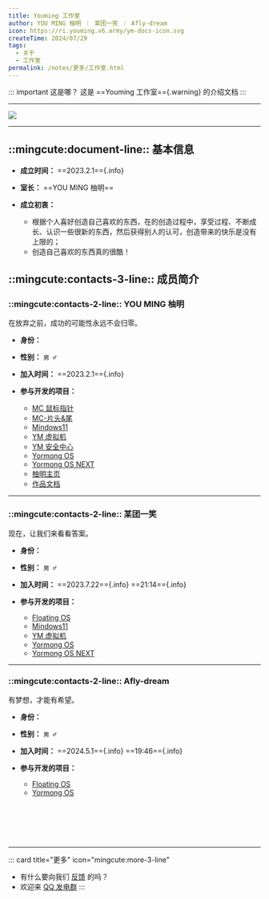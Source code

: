 ```yaml
---
title: Youming 工作室
author: YOU MING 柚明 ︱ 某团一笑 ︱ Afly-dream
icon: https://ri.youming.v6.army/ym-docs-icon.svg
createTime: 2024/07/29
tags:
  - 关于
  - 工作室
permalink: /notes/更多/工作室.html
---
```


::: important 这是哪？
这是 ==Youming 工作室=={.warning} 的介绍文档
:::

---

![](https://ri.youming.v6.army/ym-gzs.svg)

<LinkCard title="查看工作室 成员页面" icon="mingcute:contacts-3-line" href="/friends/" />

---

## ::mingcute:document-line:: 基本信息

- **成立时间：** ==2023.2.1=={.info}
- **室长：** ==YOU MING 柚明==
- **成立初衷：**

  - 根据个人喜好创造自己喜欢的东西，在的创造过程中，享受过程、不断成长、认识一些很新的东西，然后获得别人的认可，创造带来的快乐是没有上限的；
  - 创造自己喜欢的东西真的很酷！

## ::mingcute:contacts-3-line:: 成员简介

### ::mingcute:contacts-2-line:: YOU MING 柚明

<Card title="YOU MING 柚明" icon="https://ri.youming.v6.army/ym-ys.png">
  在放弃之前，成功的可能性永远不会归零。
</Card>

<CardGrid>
  <LinkCard title="哔哩哔哩" icon="mingcute:bilibili-fill" href="https://space.bilibili.com/1337092956" />
  <LinkCard title="Github" icon="mingcute:github-fill" href="https://github.com/YOU-MING-6" />
  <LinkCard title="社交链接页" icon="mingcute:link-2-line" href="/链接" />
</CardGrid>

- **身份：** <Badge text="工作室室长" type="warning" />
- **性别：** `男 ♂`
- **加入时间：** ==2023.2.1=={.info}
- **参与开发的项目：**

  - [MC 鼠标指针](/notes/MC-鼠标指针.html) <Badge text="发起者" type="warning" />
  - [MC-片头&尾](/notes/MC-片头尾.html) <Badge text="发起者" type="warning" />
  - [Mindows11](/notes/Mindows11.html) <Badge text="发起者" type="warning" />
  - [YM 虚拟机](/notes/YM-虚拟机.html) <Badge text="发起者" type="warning" />
  - [YM 安全中心](/notes/YM-安全中心.html) <Badge text="发起者" type="warning" />
  - [Yormong OS](/notes/Yormong-OS.html) <Badge text="发起者" type="warning" />
  - [Yormong OS NEXT](/notes/Yormong-OS-NEXT.html) <Badge text="发起者" type="warning" />
  - [柚明主页](/notes/柚明主页.html) <Badge text="发起者" type="warning" />
  - [作品文档](/notes/作品文档.html) <Badge text="发起者" type="warning" />

---

### ::mingcute:contacts-2-line:: 某团一笑

<Card title="某团一笑" icon="https://ri.youming.v6.army/tx-2-ys.png">
  现在，让我们来看看答案。
</Card>

<CardGrid>
  <LinkCard title="哔哩哔哩" icon="mingcute:bilibili-fill" href="https://space.bilibili.com/3493093632379150" />
  <LinkCard title="社交链接页" icon="mingcute:link-2-line" href="/链接" />
</CardGrid>

- **身份：** <Badge text="工作室成员" type="tip" />
- **性别：** `男 ♂`
- **加入时间：** ==2023.7.22=={.info}  ==21:14=={.info}
- **参与开发的项目：**

  - [Floating OS](/notes/Floating-OS.html) <Badge text="协作者" type="tip" />
  - [Mindows11](/notes/Mindows11.html) <Badge text="协作者" type="tip" />
  - [YM 虚拟机](/notes/YM-虚拟机.html) <Badge text="协作者" type="tip" />
  - [Yormong OS](/notes/Yormong-OS.html) <Badge text="协作者" type="tip" />
  - [Yormong OS NEXT](/notes/Yormong-OS-NEXT.html) <Badge text="协作者" type="tip" />

---

### ::mingcute:contacts-2-line:: Afly-dream

<Card title="Afly-dream" icon="https://ri.youming.v6.army/tx-3-ys.png">
  有梦想，才能有希望。
</Card>

<CardGrid>
  <LinkCard title="哔哩哔哩" icon="mingcute:bilibili-fill" href="https://space.bilibili.com/1364066451" />
  <LinkCard title="Github" icon="mingcute:github-fill" href="https://github.com/Afly-Dream" />
  <LinkCard title="社交链接页" icon="mingcute:link-2-line" href="/链接" />
</CardGrid>

- **身份：** <Badge text="工作室成员" type="tip" /> <Badge text="Dreamirage合作顾问" type="info" />
- **性别：** `男 ♂`
- **加入时间：** ==2024.5.1=={.info}  ==19:46=={.info}
- **参与开发的项目：**

  - [Floating OS](/notes/Floating-OS.html) <Badge text="发起者" type="warning" />
  - [Yormong OS](/notes/Yormong-OS.html) <Badge text="协作者" type="tip" />

<p style="margin-top: 100px"></p>

---

::: card title="更多" icon="mingcute:more-3-line"
- 有什么要向我们 [反馈](/notes/反馈中心/) 的吗？
- 欢迎来 [QQ 发电群](/链接.html#qq-群)
:::